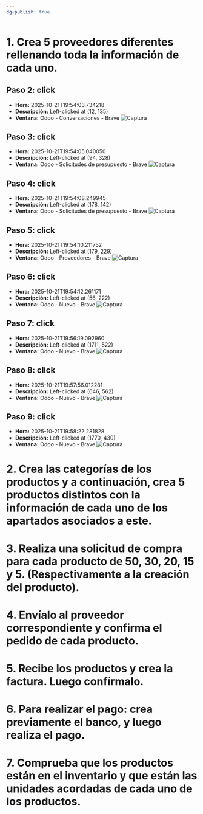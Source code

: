 ```yaml
---
dg-publish: true
---
```



# 1. Crea 5 proveedores diferentes rellenando toda la información de cada uno.

## Paso 2: click
- **Hora:** 2025-10-21T19:54:03.734218
- **Descripción:** Left-clicked at (12, 135)
- **Ventana:** Odoo - Conversaciones - Brave
![Captura](Capturas/step_001_20251021_195403_568561.png)

## Paso 3: click
- **Hora:** 2025-10-21T19:54:05.040050
- **Descripción:** Left-clicked at (94, 328)
- **Ventana:** Odoo - Solicitudes de presupuesto - Brave
![Captura](Capturas/step_002_20251021_195404_797949.png)

## Paso 4: click
- **Hora:** 2025-10-21T19:54:08.249945
- **Descripción:** Left-clicked at (178, 142)
- **Ventana:** Odoo - Solicitudes de presupuesto - Brave
![Captura](Capturas/step_003_20251021_195407_947978.png)

## Paso 5: click
- **Hora:** 2025-10-21T19:54:10.211752
- **Descripción:** Left-clicked at (179, 229)
- **Ventana:** Odoo - Proveedores - Brave
![Captura](Capturas/step_004_20251021_195409_970239.png)

## Paso 6: click
- **Hora:** 2025-10-21T19:54:12.261171
- **Descripción:** Left-clicked at (56, 222)
- **Ventana:** Odoo - Nuevo - Brave
![Captura](Capturas/step_005_20251021_195412_101616.png)

## Paso 7: click
- **Hora:** 2025-10-21T19:56:19.092960
- **Descripción:** Left-clicked at (1711, 522)
- **Ventana:** Odoo - Nuevo - Brave
![Captura](Capturas/step_006_20251021_195618_926294.png)

## Paso 8: click
- **Hora:** 2025-10-21T19:57:56.012281
- **Descripción:** Left-clicked at (646, 562)
- **Ventana:** Odoo - Nuevo - Brave
![Captura](Capturas/step_007_20251021_195755_840751.png)

## Paso 9: click
- **Hora:** 2025-10-21T19:58:22.281828
- **Descripción:** Left-clicked at (1770, 430)
- **Ventana:** Odoo - Nuevo - Brave
![Captura](Capturas/step_008_20251021_195822_110769.png)


# 2. Crea las categorías de los productos y a continuación, crea 5 productos distintos con la información de cada uno de los apartados asociados a este.

# 3. Realiza una solicitud de compra para cada producto de 50, 30, 20, 15 y 5. (Respectivamente a la creación del producto).

# 4. Envíalo al proveedor correspondiente y confirma el pedido de cada producto.

# 5. Recibe los productos y crea la factura. Luego confírmalo.

# 6. Para realizar el pago: crea previamente el banco, y luego realiza el pago. 

# 7. Comprueba que los productos están en el inventario y que están las unidades acordadas de cada uno de los productos.
